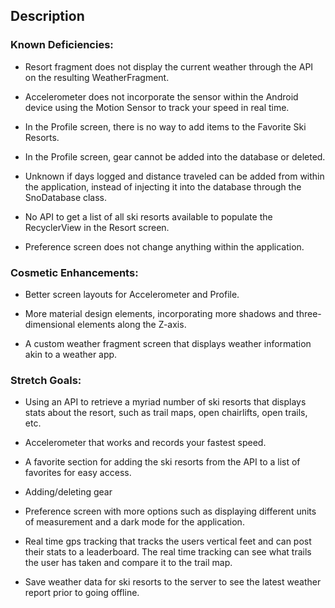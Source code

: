 ## Description

### Known Deficiencies:

  * Resort fragment does not display the current weather through the API on the resulting WeatherFragment.
  
  * Accelerometer does not incorporate the sensor within the Android device using the Motion Sensor to track your speed in real time.
  
  * In the Profile screen, there is no way to add items to the Favorite Ski Resorts.
  
  * In the Profile screen, gear cannot be added into the database or deleted.
  
  * Unknown if days logged and distance traveled can be added from within the application, instead of injecting it into the database through the SnoDatabase class.
  
  * No API to get a list of all ski resorts available to populate the RecyclerView in the Resort screen.
  
  * Preference screen does not change anything within the application.
 
### Cosmetic Enhancements:

  * Better screen layouts for Accelerometer and Profile.
  
  * More material design elements, incorporating more shadows and three-dimensional elements along the Z-axis.
  
  * A custom weather fragment screen that displays weather information akin to a weather app.
  
### Stretch Goals:

  * Using an API to retrieve a myriad number of ski resorts that displays stats about the resort, such as trail maps, open chairlifts, open trails, etc.
  
  * Accelerometer that works and records your fastest speed.
  
  * A favorite section for adding the ski resorts from the API to a list of favorites for easy access.
  
  * Adding/deleting gear
  
  * Preference screen with more options such as displaying different units of measurement and a dark mode for the application.
  
  * Real time gps tracking that tracks the users vertical feet and can post their stats to a leaderboard. The real time tracking can see what trails the user has taken and compare it to the trail map.
  
  * Save weather data for ski resorts to the server to see the latest weather report prior to going offline.
